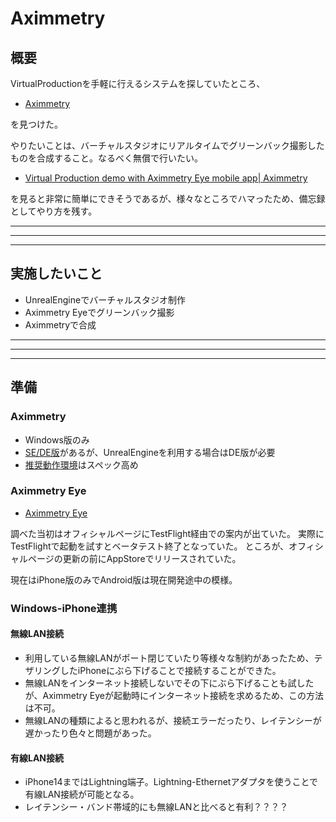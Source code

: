 # Aximmetry

## 概要
VirtualProductionを手軽に行えるシステムを探していたところ、
- [Aximmetry](https://aximmetry.com/)

を見つけた。

やりたいことは、バーチャルスタジオにリアルタイムでグリーンバック撮影したものを合成すること。なるべく無償で行いたい。

- [Virtual Production demo with Aximmetry Eye mobile app| Aximmetry](https://www.youtube.com/watch?v=dugtm2TlY44)

を見ると非常に簡単にできそうであるが、様々なところでハマったため、備忘録としてやり方を残す。

---
---
---

## 実施したいこと
- UnrealEngineでバーチャルスタジオ制作
- Aximmetry Eyeでグリーンバック撮影
- Aximmetryで合成

---
---
---

## 準備
### Aximmetry
- Windows版のみ
- [SE/DE版](https://aximmetry.com/ja/aximmetry-de-se)があるが、UnrealEngineを利用する場合はDE版が必要
- [推奨動作環境](https://aximmetry.com/ja/hardware-configuration)はスペック高め

### Aximmetry Eye
- [Aximmetry Eye](https://aximmetry.com/ja/aximmetry-eye)

調べた当初はオフィシャルページにTestFlight経由での案内が出ていた。
実際にTestFlightで起動を試すとベータテスト終了となっていた。
ところが、オフィシャルページの更新の前にAppStoreでリリースされていた。

現在はiPhone版のみでAndroid版は現在開発途中の模様。

### Windows-iPhone連携
#### 無線LAN接続
- 利用している無線LANがポート閉じていたり等様々な制約があったため、テザリングしたiPhoneにぶら下げることで接続することができた。
- 無線LANをインターネット接続しないでその下にぶら下げることも試したが、Aximmetry Eyeが起動時にインターネット接続を求めるため、この方法は不可。
- 無線LANの種類によると思われるが、接続エラーだったり、レイテンシーが遅かったり色々と問題があった。

#### 有線LAN接続
- iPhone14まではLightning端子。Lightning-Ethernetアダプタを使うことで有線LAN接続が可能となる。
- レイテンシー・バンド帯域的にも無線LANと比べると有利？？？？

